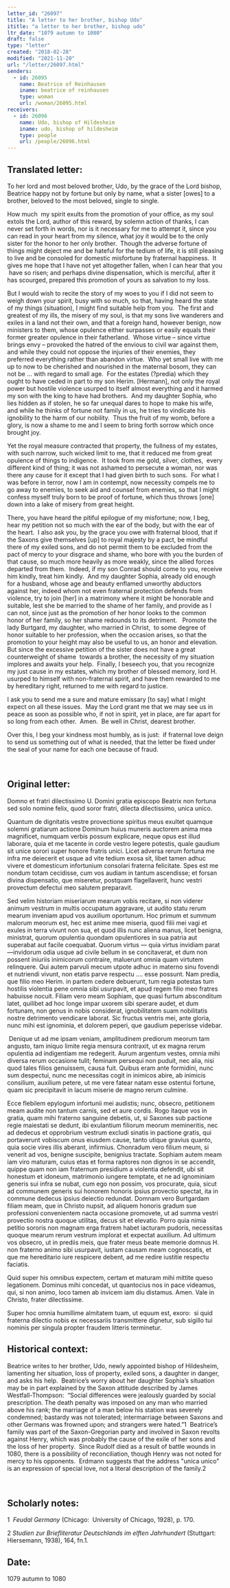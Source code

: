 ```yaml
---
letter_id: "26097"
title: "A letter to her brother, bishop Udo"
ititle: "a letter to her brother, bishop udo"
ltr_date: "1079 autumn to 1080"
draft: false
type: "letter"
created: "2018-02-28"
modified: "2021-11-20"
url: "/letter/26097.html"
senders:
  - id: 26095
    name: Beatrice of Reinhausen
    iname: beatrice of reinhausen
    type: woman
    url: /woman/26095.html
receivers:
  - id: 26096
    name: Udo, bishop of Hildesheim
    iname: udo, bishop of hildesheim
    type: people
    url: /people/26096.html
---
```

<h2> Translated letter:</h2><p>To her lord and most beloved brother, Udo, by the grace of the Lord bishop, Beatrice happy not by fortune but only by name, what a sister [owes] to a brother, beloved to the most beloved, single to single.</p><p>How much &nbsp;my spirit exults from the promotion of your office, as my soul extols the Lord, author of this reward, by solemn action of thanks, I can never set forth in words, nor is it necessary for me to attempt it, since you can read in your heart from my silence, what joy it would be to the only sister for the honor to her only brother. &nbsp;Though the adverse fortune of things might deject me and be hateful for the tedium of life, it is still pleasing to live and be consoled for domestic misfortune by fraternal happiness. &nbsp;It gives me hope that I have not yet altogether fallen, when I can hear that you &nbsp;have so risen; and perhaps divine dispensation, which is merciful, after it has scourged, prepared this promotion of yours as salvation to my loss.</p><p>But I would wish to recite the story of my woes to you if I did not seem to weigh down your spirit, busy with so much, so that, having heard the state of my things (situation), I might find suitable help from you. &nbsp;The first and greatest of my ills, the misery of my soul, is that my sons live wanderers and exiles in a land not their own, and that a foreign hand, however benign, now ministers to them, whose opulence either surpasses or easily equals their former greater opulence in their fatherland. &nbsp;Whose virtue – since virtue brings envy – provoked the hatred of the envious to civil war against them, and while they could not oppose the injuries of their enemies, they preferred everything rather than abandon virtue. &nbsp;Who yet small live with me up to now to be cherished and nourished in the maternal bosom, they can not be … with regard to small age. &nbsp;For the estates (?predia) which they ought to have ceded in part to my son Herim. [Hermann], not only the royal power but hostile violence usurped to itself almost everything and it harmed my son with the king to have had brothers. &nbsp;And my daughter Sophia, who lies hidden as if stolen, he so far unequal dares to hope to make his wife, and while he thinks of fortune not family in us, he tries to vindicate his ignobility to the harm of our nobility. &nbsp;Thus the fruit of my womb, before a glory, is now a shame to me and I seem to bring forth sorrow which once brought joy. &nbsp;</p><p>Yet the royal measure contracted that property, the fullness of my estates, with such narrow, such wicked limit to me, that it reduced me from great opulence of things to indigence. &nbsp;It took from me gold, silver, clothes, &nbsp;every different kind of thing; it was not ashamed to persecute a woman, nor was there any cause for it except that I had given birth to such sons. &nbsp;For what I was before in terror, now I am in contempt, now necessity compels me to go away to enemies, to seek aid and counsel from enemies, so that I might confess myself truly born to be proof of fortune, which thus throws [one] down into a lake of misery from great height.</p><p>There, you have heard the pitiful epilogue of my misfortune; now, I beg, hear my petition not so much with the ear of the body, but with the ear of the heart. &nbsp;I also ask you, by the grace you owe with fraternal blood, that if the Saxons give themselves [up] to royal majesty by a pact, be mindful there of my exiled sons, and do not permit them to be excluded from the pact of mercy to your disgrace and shame, who bore with you the burden of that cause, so much more heavily as more weakly, since the allied forces departed from them. &nbsp;Indeed, if my son Conrad should come to you, receive him kindly, treat him kindly. &nbsp;And my daughter Sophia, already old enough for a husband, whose age and beauty enflamed unworthy abductors against her, indeed whom not even fraternal protection defends from violence, try to join [her] in a matrimony where it might be honorable and suitable, lest she be married to the shame of her family, and provide as I can not, since just as the promotion of her honor looks to the common honor of her family, so her shame redounds to its detriment. &nbsp;&nbsp;Promote the lady Burtgard, my daughter, who married in Christ, &nbsp;to some degree of honor suitable to her profession, when the occasion arises, so that the promotion to your height may also be useful to us, an honor and elevation. But since the excessive petition of the sister does not have a great counterweight of shame &nbsp;towards a brother, the necessity of my situation implores and awaits your help. &nbsp;Finally, I beseech you, that you recognize my just cause in my estates, which my brother of blessed memory, lord H. usurped to himself with non-fraternal spirit, and have them rewarded to me by hereditary right, returned to me with regard to justice.</p><p>I ask you to send me a sure and mature emissary [to say] what I might expect on all these issues. &nbsp;May the Lord grant me that we may see us in peace as soon as possible who, if not in spirit, yet in place, are far apart for so long from each other. &nbsp;Amen. &nbsp;Be well in Christ, dearest brother.</p><p>Over this, I beg your kindness most humbly, as is just: &nbsp;if fraternal love deign to send us something out of what is needed, that the letter be fixed under the seal of your name for each one because of fraud.</p><p>&nbsp;</p><h2 class="mt-4"> Original letter:</h2><p>Domno et fratri dilectissimo U. Domini gratia episcopo Beatrix non fortuna sed solo nomine felix, quod soror fratri, dilecta dilec­tissimo, unica unico.</p><p>Quantum de dignitatis vestre provectione spiritus meus exultet quamque solemni gratiarum actione Dominum huius muneris auctorem anima mea magnificet, numquam verbis pos­sum explicare, neque opus est illud laborare, quia et me tacente in corde vestro legere potestis, quale gaudium sit unice sorori super honore fratris unici. Licet adversa rerum fortuna me infra me deiecerit et usque ad vite tedium exosa sit, libet tamen adhuc vivere et domesticum infortunium consolari fraterna felicitate. Spes est me nondum totam cecidisse, cum vos audiam in tantum ascendisse; et forsan divina dispensatio, que miseretur, postquam flagellaverit, hunc vestri provectum defectui meo salutem preparavit.</p><p>Sed velim historiam miseriarum mearum vobis recitare, si non viderer animum vestrum in multis occupatum aggravare, ut audito statu rerum mearum inveniam apud vos auxilium oportunum. Hoc primum et summum malorum meorum est, hec est anime mee miseria, quod filii mei vagi et exules in terra vivunt non sua, et quod illis nunc aliena manus, licet benigna, ministrat, quorum opulentia quondam opulentiores in sua patria aut superabat aut facile coequabat. Quorum virtus — quia virtus invidiam parat —invidorum odia usque ad civile bellum in se concitaverat, et dum non possent iniuriis inimicorum contraire, maluerunt omnia quam virtutem relinquere. Qui autem parvuli mecum utpote adhuc in materno sinu fovendi et nutriendi vivunt, non etatis parve respectu .... esse possunt. Nam predia, que filio meo Herim. in partem cedere debuerunt, tum regia potestas tum hostilis violentia pene omnia sibi usurpavit, et apud regem filio meo fratres habuisse nocuit. Filiam vero meam Sophiam, que quasi furtum absconditum latet, quilibet ad hoc longe impar uxorem sibi sperare audet, et dum fortunam, non genus in nobis considerat, ignobilitatem suam nobilitatis nostre detrimento vendicare laborat. Sic fructus ventris mei, ante gloria, nunc mihi est ignominia, et dolorem peperi, que gaudium peperisse videbar.</p><p>&nbsp;Denique ut ad me ipsam veniam, amplitudinem prediorum meorum tam angusto, tam iniquo limite regia mensura contraxit, ut ex magna rerum opulentia ad indigentiam me redegerit. Aurum argentum vestes, omnia mihi diversa rerum occasione tulit; feminam persequi non puduit, nec alia, nisi quod tales filios genuissem, causa fuit. Quibus eram ante formidini, nunc sum despectui, nunc me necessitas cogit in inimicos abire, ab inimicis consilium, auxilium petere, ut me vere fatear natam esse ostentui fortune, quam sic precipitavit in lacum miserie de magno rerum culmine.</p><p>Ecce flebilem epylogum infortunii mei audistis; nunc, obsecro, petitionem meam audite non tantum carnis, sed et aure cordis. Rogo itaque vos in gratia, quam mihi fraterno sanguine debetis, ut, si Saxones sub pactione regie maiestati se dedunt, ibi exulantium filiorum meorum memineritis, nec ad dedecus et opprobrium vestrum excludi sinatis in pactione gratis, qui portaverunt vobiscum onus eiusdem cause, tanto utique gravius quanto, quia socie vires illis aberant, infirmius. Chonradum vero filium meum, si venerit ad vos, benigne suscipite, benignius tractate. Sophiam autem meam iam viro maturam, cuius etas et forma raptores non dignos in se accendit, quippe quam non iam fraternum presidium a violentia defendit, ubi sit honestum et idoneum, matrimonio iungere temptate, et ne ad ignominiam generis sui infra se nubat, cum ego non possim, vos procurate, quia, sicut ad communem generis sui honorem honoris ipsius provectio spectat, ita in com­mune dedecus ipsius deiectio redundat. Domnam vero Burtgardam filiam meam, que in Christo nupsit, ad aliquem honoris gradum sue professioni convenientem nacta occasione promovete, ut ad summa vestri provectio nostra quoque utilitas, decus sit et elevatio. Porro quia nimia petitio sororis non magnam erga fratrem habet iacturam pudoris, necessitas quoque mearum rerum vestrum implorat et expectat auxilium. Ad ultimum vos obsecro, ut in prediis meis, que frater meus beate memorie domnus H. non fraterno animo sibi usurpavit, iustam causam meam cognoscatis, et que me hereditario iure respicere debent, ad me redire iustitie respectu faciatis.</p><p>Quid super his omnibus expectem, certam et maturam mihi mittite queso legationem. Dominus mihi concedat, ut quantocius nos in pace videamus, qui, si non animo, loco tamen ab invicem iam diu distamus. Amen. Vale in Christo, frater dilectissime.</p><p>Super hoc omnia humillime almitatem tuam, ut equum est, exoro:&nbsp; si quid fraterna dilectio nobis ex necessariis transmittere dignetur, sub sigillo tui nominis per singula propter fraudem litteris terminetur.</p><h2 class="mt-4"> Historical context:</h2><p>Beatrice writes to her brother, Udo, newly appointed bishop of Hildesheim, lamenting her situation, loss of property, exiled sons, a daughter in danger, and asks his help.&nbsp; Beatrice’s worry about her daughter Sophia’s situation may be in part explained by the Saxon attitude described by James Westfall-Thompson:&nbsp; “Social differences were jealously guarded by social prescription. The death penalty was imposed on any man who married above his rank; the marriage of a man below his station was severely condemned; bastardy was not tolerated; intermarriage between Saxons and other Germans was frowned upon; and strangers were hated.”1&nbsp; Beatrice’s family was part of the Saxon-Gregorian party and involved in Saxon revolts against Henry, which was probably the cause of the exile of her sons and the loss of her property.&nbsp; Since Rudolf died as a result of battle wounds in 1080, there is a possibility of reconciliation, though Henry was not noted for mercy to his opponents.&nbsp; Erdmann suggests that the address "unica unico" is an expression of special love, not a literal description of the family.2</p><p>&nbsp;</p><h2 class="mt-4"> Scholarly notes:</h2><p>1&nbsp; <i>Feudal Germany</i> (Chicago:&nbsp; University of Chicago, 1928), p. 170.</p><p>2 <em>Studien zur Briefliteratur Deutschlands im elften Jahrhundert</em> (Stuttgart:&nbsp; Hiersemann, 1938), 164, fn.1.</p><h2 class="mt-4"> Date:</h2>1079 autumn to 1080